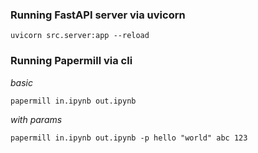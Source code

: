 
### Running FastAPI server via uvicorn
```
uvicorn src.server:app --reload
```

### Running Papermill via cli

*basic*
```
papermill in.ipynb out.ipynb
```

*with params*
```
papermill in.ipynb out.ipynb -p hello "world" abc 123
```